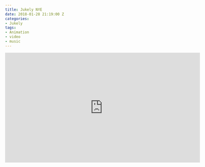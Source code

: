 ```yaml
---
title: Jukely NYE
date: 2018-01-28 21:19:00 Z
categories:
- Jukely
tags:
- Animation
- video
- music
---
```


<iframe src="https://player.vimeo.com/video/253156741" width="640" height="360" frameborder="0" webkitallowfullscreen mozallowfullscreen allowfullscreen></iframe>